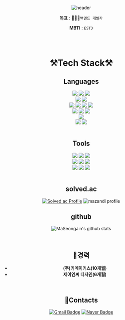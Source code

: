 <div align="center">

![header](https://capsule-render.vercel.app/api?type=waving&&&&color=auto&height=300&section=header&text=welcome&fontSize=150&animation=fadeIn&fontAlignY=30&desc=MaSeongJin's%20GitHub%20Profile&descAlignY=51&descAlign=70)



**목표** : 👨🏻‍💻`백엔드 개발자`

**MBTI** : `ESTJ`

<br/>
<br/>

# **⚒️Tech Stack⚒️**

## **Languages**
<img src="https://img.shields.io/badge/HTML5-E34F26?style=for-the-badge&logo=html5&logoColor=white" />
<img src="https://img.shields.io/badge/CSS3-1572B6?style=for-the-badge&logo=css3&logoColor=white" />
<img src="https://img.shields.io/badge/Markdown-000000?style=for-the-badge&logo=markdown&logoColor=white" />
<br>
<img src="https://img.shields.io/badge/Java-ED8B00?style=for-the-badge&logo=openjdk&logoColor=white" />
<img src="https://img.shields.io/badge/JavaScript-F7DF1E?style=for-the-badge&logo=JavaScript&logoColor=white" />
<br>
<img src="https://img.shields.io/badge/Spring-6DB33F?style=for-the-badge&logo=spring&logoColor=white" />
<img src="https://img.shields.io/badge/Spring Boot-6DB33F?style=for-the-badge&logo=Spring Boot&logoColor=white" />
<img src="https://img.shields.io/badge/springsecurity-6DB33F?style=for-the-badge&logo=springsecurity&logoColor=white" />
<img src="https://img.shields.io/badge/Vue.js-35495E?style=for-the-badge&logo=vue.js&logoColor=4FC08D" />
<br>
<img src="https://img.shields.io/badge/QueryDsl-3982CE?style=for-the-badge&logo=QueryDsl&logoColor=white" />
<img src="https://img.shields.io/badge/hibernate-59666C?style=for-the-badge&logo=hibernate&logoColor=white" />
<img src="https://img.shields.io/badge/junit5-25A162?style=for-the-badge&logo=junit5&logoColor=white" />
<br>
<img src="https://img.shields.io/badge/MySQL-00000F?style=for-the-badge&logo=mysql&logoColor=white" />
<br>
<img src="https://img.shields.io/badge/gradle-02303A?style=for-the-badge&logo=gradle&logoColor=white" />
<img src="https://img.shields.io/badge/apachemaven-C71A36?style=for-the-badge&logo=apachemaven&logoColor=white" />
<br>

</div>

<br/>

<div align="center">

## **Tools**
<div>
<img src="https://img.shields.io/badge/intellijidea-000000?style=for-the-badge&logo=intellijidea&logoColor=white" />
<img src="https://img.shields.io/badge/eclipseide-2C2255?style=for-the-badge&logo=eclipseide&logoColor=white" />
<img src="https://img.shields.io/badge/visualstudiocode-007ACC?style=for-the-badge&logo=visualstudiocode&logoColor=white" />
<br>
<img src="https://img.shields.io/badge/jira-0052CC?style=for-the-badge&logo=jira&logoColor=white" />
<img src="https://img.shields.io/badge/mattermost-0058CC?style=for-the-badge&logo=mattermost&logoColor=white" />
<img src="https://img.shields.io/badge/postman-FF6C37?style=for-the-badge&logo=postman&logoColor=white" />
<br>
<img src="https://img.shields.io/badge/git-F05032?style=for-the-badge&logo=git&logoColor=white" />
<img src="https://img.shields.io/badge/github-181717?style=for-the-badge&logo=github&logoColor=white" />
<img src="https://img.shields.io/badge/gitlab-FC6D26?style=for-the-badge&logo=gitlab&logoColor=white" />
</div>
<br>

## **solved.ac**
[![Solved.ac Profile](http://mazassumnida.wtf/api/v2/generate_badge?boj=making1104)](https://solved.ac/making1104/)
![mazandi profile](http://mazandi.herokuapp.com/api?handle=making1104&theme=warm)
<br/>

## **github**
![MaSeongJin's github stats](https://github-readme-stats-4i9x.vercel.app/api?username=MaSeongJin&show_icons=true&theme=dark)

<br/>

## **📝경력**
- **(주)키메이커스(10개월)**
- **제이엔씨 디자인(6개월)**

<br/>

## **📧Contacts**

[![Gmail Badge](https://img.shields.io/badge/Gmail-d14836?style=flat-square&logo=Gmail&logoColor=white&link=mailto:making1104@gmail.com)](mailto:making1104@gmail.com)
[![Naver Badge](https://img.shields.io/badge/Naver-03C75A?style=flat-square&logo=Naver&logoColor=white&link=mailto:making1104@naver.com)](mailto:making1104@naver.com)

</div>
